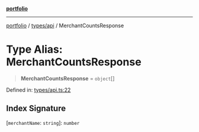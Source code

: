 [**portfolio**](../../../README.md)

***

[portfolio](../../../modules.md) / [types/api](../README.md) / MerchantCountsResponse

# Type Alias: MerchantCountsResponse

> **MerchantCountsResponse** = `object`[]

Defined in: [types/api.ts:22](https://github.com/tnorlund/Portfolio/blob/f354c76234ddf5c00ee248c1e491987f8ffcde78/portfolio/types/api.ts#L22)

## Index Signature

\[`merchantName`: `string`\]: `number`
